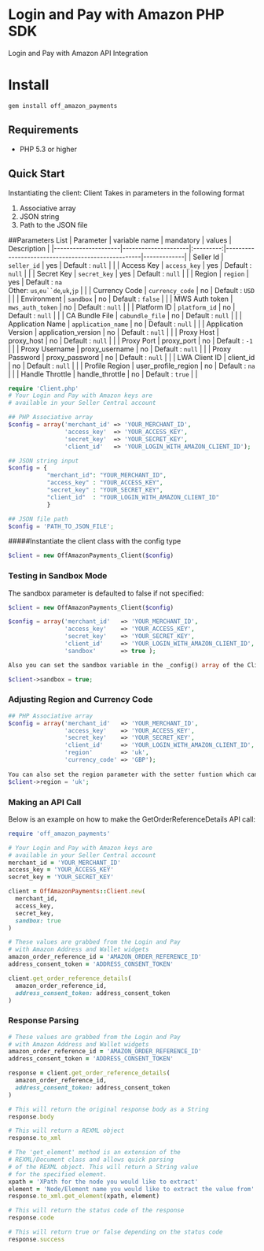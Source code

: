 # Login and Pay with Amazon PHP SDK
Login and Pay with Amazon API Integration

# Install

```
gem install off_amazon_payments
```

## Requirements

* PHP 5.3 or higher

## Quick Start

Instantiating the client:
Client Takes in parameters in the following format

1. Associative array
2. JSON string
3. Path to the JSON file

##Parameters List
| Parameter           | variable name       | mandatory | values                                            | Description |
|---------------------|---------------------|:---------:|---------------------------------------------------|-------------|
| Seller Id           | `seller_id`         |    yes    | Default : `null`                                  |             |
| Access Key          | `access_key`        |    yes    | Default : `null`                                  |             |
| Secret Key          | `secret_key`        |    yes    | Default : `null`                                  |             |
| Region              | `region`            |    yes    | Default : `na` <br>Other: `us`,`eu``de`,`uk`,`jp` |             |
| Currency Code       | `currency_code`     |     no    | Default : `USD`                                   |             |
| Environment         | `sandbox`           |     no    | Default : `false`                                 |             |
| MWS Auth token      | `mws_auth_token`    |     no    | Default : `null`                                  |             |
| Platform ID         | `platform_id`       |     no    | Default : `null`                                  |             |
| CA Bundle File      | `cabundle_file`     |     no    | Default : `null`                                  |             |
| Application Name    | `application_name`  |     no    | Default : `null`                                  |             |
| Application Version | application_version |     no    | Default : `null`                                  |             |
| Proxy Host          | proxy_host          |     no    | Default : `null`                                  |             |
| Proxy Port          | proxy_port          |     no    | Default : `-1`                                    |             |
| Proxy Username      | proxy_username      |     no    | Default : `null`                                  |             |
| Proxy Password      | proxy_password      |     no    | Default : `null`                                  |             |
| LWA Client ID       | client_id           |     no    | Default : `null`                                  |             |
| Profile Region      | user_profile_region |     no    | Default : `na`                                    |             |
| Handle Throttle     | handle_throttle     |     no    | Default : `true`                                  |             |

```php
require 'Client.php'
# Your Login and Pay with Amazon keys are
# available in your Seller Central account

## PHP Associative array
$config = array('merchant_id' => 'YOUR_MERCHANT_ID',
                'access_key'  => 'YOUR_ACCESS_KEY',
                'secret_key'  => 'YOUR_SECRET_KEY',
                'client_id'   => 'YOUR_LOGIN_WITH_AMAZON_CLIENT_ID');

## JSON string input
$config = {
           "merchant_id": "YOUR_MERCHANT_ID",
           "access_key" : "YOUR_ACCESS_KEY",
           "secret_key" : "YOUR_SECRET_KEY",
           "client_id"  : "YOUR_LOGIN_WITH_AMAZON_CLIENT_ID"
           }

## JSON file path            
$config = 'PATH_TO_JSON_FILE';
```
#####Instantiate the client class with the config type 

```php
$client = new OffAmazonPayments_Client($config)
```

### Testing in Sandbox Mode

The sandbox parameter is defaulted to false if not specified:
```php
$client = new OffAmazonPayments_Client($config)

$config = array('merchant_id'   => 'YOUR_MERCHANT_ID',
                'access_key'    => 'YOUR_ACCESS_KEY',
                'secret_key'    => 'YOUR_SECRET_KEY',
                'client_id'     => 'YOUR_LOGIN_WITH_AMAZON_CLIENT_ID',
                'sandbox'       => true );

Also you can set the sandbox variable in the _config() array of the Client class by 

$client->sandbox = true;
```
### Adjusting Region and Currency Code

```php
## PHP Associative array
$config = array('merchant_id'   => 'YOUR_MERCHANT_ID',
                'access_key'    => 'YOUR_ACCESS_KEY',
                'secret_key'    => 'YOUR_SECRET_KEY',
                'client_id'     => 'YOUR_LOGIN_WITH_AMAZON_CLIENT_ID',
                'region'        => 'uk',
                'currency_code' => 'GBP');
                
You can also set the region parameter with the setter funtion which can be simply accessed by
$client->region = 'uk';
```

### Making an API Call

Below is an example on how to make the GetOrderReferenceDetails API call:

```ruby
require 'off_amazon_payments'

# Your Login and Pay with Amazon keys are
# available in your Seller Central account
merchant_id = 'YOUR_MERCHANT_ID'
access_key = 'YOUR_ACCESS_KEY'
secret_key = 'YOUR_SECRET_KEY'

client = OffAmazonPayments::Client.new(
  merchant_id,
  access_key,
  secret_key,
  sandbox: true
)

# These values are grabbed from the Login and Pay
# with Amazon Address and Wallet widgets
amazon_order_reference_id = 'AMAZON_ORDER_REFERENCE_ID'
address_consent_token = 'ADDRESS_CONSENT_TOKEN'

client.get_order_reference_details(
  amazon_order_reference_id,
  address_consent_token: address_consent_token
)

```

### Response Parsing

```ruby
# These values are grabbed from the Login and Pay
# with Amazon Address and Wallet widgets
amazon_order_reference_id = 'AMAZON_ORDER_REFERENCE_ID'
address_consent_token = 'ADDRESS_CONSENT_TOKEN'

response = client.get_order_reference_details(
  amazon_order_reference_id,
  address_consent_token: address_consent_token
)

# This will return the original response body as a String
response.body

# This will return a REXML object
response.to_xml

# The 'get_element' method is an extension of the
# REXML/Document class and allows quick parsing
# of the REXML object. This will return a String value
# for the specified element.
xpath = 'XPath for the node you would like to extract'
element = 'Node/Element name you would like to extract the value from'
response.to_xml.get_element(xpath, element)

# This will return the status code of the response
response.code

# This will return true or false depending on the status code
response.success
```
